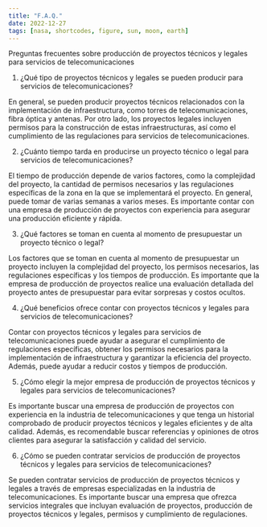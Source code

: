 ```yaml
---
title: "F.A.Q."
date: 2022-12-27
tags: [nasa, shortcodes, figure, sun, moon, earth]
---
```


 Preguntas frecuentes sobre producción de proyectos técnicos y legales para servicios de telecomunicaciones

1. ¿Qué tipo de proyectos técnicos y legales se pueden producir para servicios de telecomunicaciones?

En general, se pueden producir proyectos técnicos relacionados con la implementación de infraestructura, como torres de telecomunicaciones, fibra óptica y antenas. Por otro lado, los proyectos legales incluyen permisos para la construcción de estas infraestructuras, así como el cumplimiento de las regulaciones para servicios de telecomunicaciones.

2. ¿Cuánto tiempo tarda en producirse un proyecto técnico o legal para servicios de telecomunicaciones?

El tiempo de producción depende de varios factores, como la complejidad del proyecto, la cantidad de permisos necesarios y las regulaciones específicas de la zona en la que se implementará el proyecto. En general, puede tomar de varias semanas a varios meses. Es importante contar con una empresa de producción de proyectos con experiencia para asegurar una producción eficiente y rápida.

3. ¿Qué factores se toman en cuenta al momento de presupuestar un proyecto técnico o legal?

Los factores que se toman en cuenta al momento de presupuestar un proyecto incluyen la complejidad del proyecto, los permisos necesarios, las regulaciones específicas y los tiempos de producción. Es importante que la empresa de producción de proyectos realice una evaluación detallada del proyecto antes de presupuestar para evitar sorpresas y costos ocultos.

4. ¿Qué beneficios ofrece contar con proyectos técnicos y legales para servicios de telecomunicaciones?

Contar con proyectos técnicos y legales para servicios de telecomunicaciones puede ayudar a asegurar el cumplimiento de regulaciones específicas, obtener los permisos necesarios para la implementación de infraestructura y garantizar la eficiencia del proyecto. Además, puede ayudar a reducir costos y tiempos de producción.

5. ¿Cómo elegir la mejor empresa de producción de proyectos técnicos y legales para servicios de telecomunicaciones?

Es importante buscar una empresa de producción de proyectos con experiencia en la industria de telecomunicaciones y que tenga un historial comprobado de producir proyectos técnicos y legales eficientes y de alta calidad. Además, es recomendable buscar referencias y opiniones de otros clientes para asegurar la satisfacción y calidad del servicio.

6. ¿Cómo se pueden contratar servicios de producción de proyectos técnicos y legales para servicios de telecomunicaciones?

Se pueden contratar servicios de producción de proyectos técnicos y legales a través de empresas especializadas en la industria de telecomunicaciones. Es importante buscar una empresa que ofrezca servicios integrales que incluyan evaluación de proyectos, producción de proyectos técnicos y legales, permisos y cumplimiento de regulaciones.

